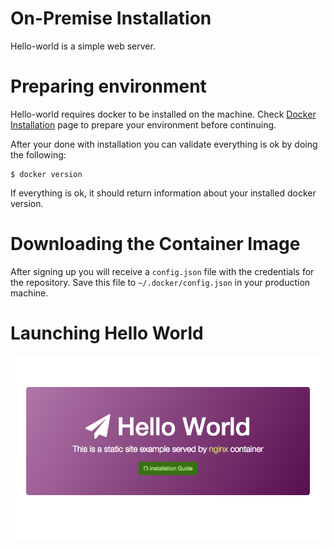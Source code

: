 # On-Premise Installation

Hello-world is a simple web server.

# Preparing environment

Hello-world requires docker to be installed on the machine. Check [Docker Installation](https://docs.docker.com/installation/) page to prepare your environment before continuing. 

After your done with installation you can validate everything is ok by doing the following:

```shell
$ docker version
```

If everything is ok, it should return information about your installed docker version.

# Downloading the Container Image

After signing up you will receive a `config.json` file with the credentials for the repository. Save this file to `~/.docker/config.json` in your production machine.

# Launching Hello World

![Preview](imgs/preview.png)